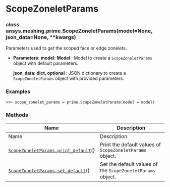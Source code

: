 # ScopeZoneletParams

<a id="ansys.meshing.prime.ScopeZoneletParams"></a>

### *class* ansys.meshing.prime.ScopeZoneletParams(model=None, json_data=None, \*\*kwargs)

Parameters used to get the scoped face or edge zonelets.

* **Parameters:**
  **model: Model**
  : Model to create a `ScopeZoneletParams` object with default parameters.

  **json_data: dict, optional**
  : JSON dictionary to create a `ScopeZoneletParams` object with provided parameters.

### Examples

```pycon
>>> scope_zonelet_params = prime.ScopeZoneletParams(model = model)
```

<!-- !! processed by numpydoc !! -->

### Methods

| Name | Description |
|--------------------------------------------------------------------------------------------------------------------------------------------------------|------------------------------------------------------------|
| Name | Description |
| [`ScopeZoneletParams.print_default`](ansys.meshing.prime.ScopeZoneletParams.print_default.md#ansys.meshing.prime.ScopeZoneletParams.print_default)()   | Print the default values of `ScopeZoneletParams` object.   |
| [`ScopeZoneletParams.set_default`](ansys.meshing.prime.ScopeZoneletParams.set_default.md#ansys.meshing.prime.ScopeZoneletParams.set_default)()         | Set the default values of the `ScopeZoneletParams` object. |
<!-- vale on -->